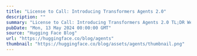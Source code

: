 ```yaml
---
title: "License to Call: Introducing Transformers Agents 2.0"
description: ""
summary: "License to Call: Introducing Transformers Agents 2.0 TL;DR We are releasing Transformers Agents 2.0!..."
pubDate: "Mon, 13 May 2024 00:00:00 GMT"
source: "Hugging Face Blog"
url: "https://huggingface.co/blog/agents"
thumbnail: "https://huggingface.co/blog/assets/agents/thumbnail.png"
---
```


